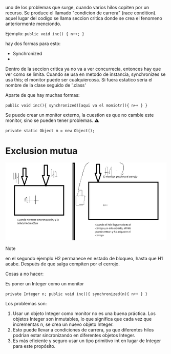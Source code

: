 uno de los problemas que surge, cuando varios hilos copiten por un recurso.
Se produce el llamado "condicion de carrera" (race condition).
aquel lugar del codigo se llama seccion critica donde se crea el fenomeno anteriormente menciondo.

Ejemplo:
``
public void inc() {
 n++;
 }
``

hay dos formas para esto:
- Synchronized
-
Dentro de la seccion critica ya no va a ver concurrecia, entonces hay que ver como se limita.
Cuando se usa en metodo de instancia, synchronizes se usa this; el monitor puede ser cualquiercosa.
Si fuera estatico seria el nombre de la clase seguido de '.class'

Aparte de que hay muchas formas:

``
public void inc(){
synchronized([aqui va el moniotr]){
n++
}
}
``

Se puede crear un monitor externo, la cuestion es que no cambie este monitor, sino se pueden tener problemas. ⚠️

``
private static Object m = new Object();
``


# Exclusion mutua

![img.png](img.png)

>[!NOTE]
> en el segundo ejemplo H2 permanece en estado de bloqueo, hasta que H1 acabe.
> Después de que salga compiten por el cerrojo. 

Cosas a no hacer:

Es poner un Integer como un monitor

``
private Integer n;
public void inc(){
synchronized(n){
n++
}
}
``


Los problemas son:
1. Usar un objeto Integer como monitor no es una buena práctica. Los objetos Integer son inmutables, lo que significa que cada vez que incrementas n, se crea un nuevo objeto Integer.
2. Esto puede llevar a condiciones de carrera, ya que diferentes hilos podrían estar sincronizando en diferentes objetos Integer.
3. Es más eficiente y seguro usar un tipo primitivo int en lugar de Integer para este propósito.